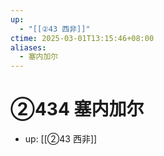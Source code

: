 ```yaml
---
up:
  - "[[②43 西非]]"
ctime: 2025-03-01T13:15:46+08:00
aliases:
  - 塞内加尔
---
```


# ②434 塞内加尔

- up: [[②43 西非]]
